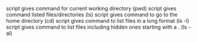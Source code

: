 script gives command for current working directory (pwd)
script gives command listed files/directories (ls)
script gives command to go to the home directory (cd)
script gives command to list files in a long format (ls -l)
script gives command to list files including hidden ones starting with a . (ls -al) 
